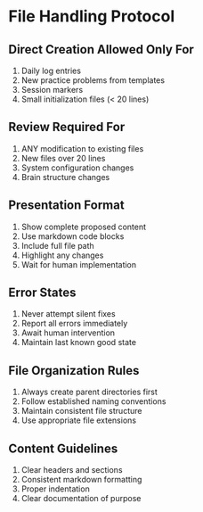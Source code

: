 # File Handling Protocol

## Direct Creation Allowed Only For
1. Daily log entries
2. New practice problems from templates
3. Session markers
4. Small initialization files (< 20 lines)

## Review Required For
1. ANY modification to existing files
2. New files over 20 lines
3. System configuration changes
4. Brain structure changes

## Presentation Format
1. Show complete proposed content
2. Use markdown code blocks
3. Include full file path
4. Highlight any changes
5. Wait for human implementation

## Error States
1. Never attempt silent fixes
2. Report all errors immediately
3. Await human intervention
4. Maintain last known good state

## File Organization Rules
1. Always create parent directories first
2. Follow established naming conventions
3. Maintain consistent file structure
4. Use appropriate file extensions

## Content Guidelines
1. Clear headers and sections
2. Consistent markdown formatting
3. Proper indentation
4. Clear documentation of purpose